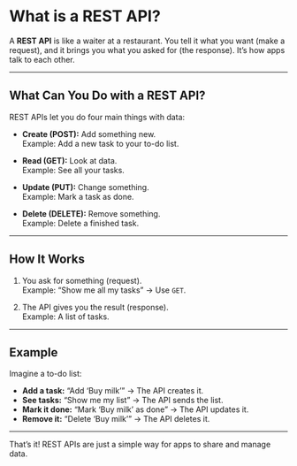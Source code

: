 # What is a REST API?

A **REST API** is like a waiter at a restaurant. You tell it what you want (make a request), and it brings you what you asked for (the response). It’s how apps talk to each other.

---

## What Can You Do with a REST API?

REST APIs let you do four main things with data:

- **Create (POST):** Add something new.  
  Example: Add a new task to your to-do list.

- **Read (GET):** Look at data.  
  Example: See all your tasks.

- **Update (PUT):** Change something.  
  Example: Mark a task as done.

- **Delete (DELETE):** Remove something.  
  Example: Delete a finished task.

---

## How It Works

1. You ask for something (request).  
   Example: “Show me all my tasks” → Use `GET`.

2. The API gives you the result (response).  
   Example: A list of tasks.

---

## Example

Imagine a to-do list:

- **Add a task:** “Add ‘Buy milk’” → The API creates it.  
- **See tasks:** “Show me my list” → The API sends the list.  
- **Mark it done:** “Mark ‘Buy milk’ as done” → The API updates it.  
- **Remove it:** “Delete ‘Buy milk’” → The API deletes it.

---

That’s it! REST APIs are just a simple way for apps to share and manage data.
